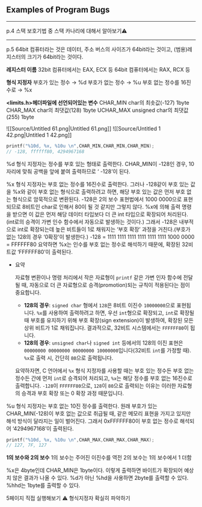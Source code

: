## Examples of Program Bugs
---
p.4
스택 보호기법 중 스택 카나리에 대해서 알아보기⚠️
  
---
p.5
64bit 컴퓨터라는 것은 데이터, 주소 버스의 사이즈가 64bit라는 것이고, (범용)레지스터의 크기가 64bit라는 것이다.
  
**레지스터 이름**
32bit 컴퓨터에서는
EAX, ECX 등
64bit 컴퓨터에서는
RAX, RCX 등
  
**형식 지정자**
부호가 있는 정수 → %d
부호가 없는 정수 → %u
부호 없는 정수를 16진수로 → %x
  
**<limits.h>헤더파일에 선언되어있는 변수**
CHAR_MIN
char의 최솟값(-127)
1byte
CHAR_MAX
char의 최댓값(128)
1byte
UCHAR_MAX
unsigned char의 최댓값(255)
1byte
  
  
![[Source/Untitled 61.png|Untitled 61.png]]
![[Source/Untitled 1 42.png|Untitled 1 42.png]]
```C++
printf("%10d, %x, %10u \n",CHAR_MIN,CHAR_MIN,CHAR_MIN);
// -128, ffffff80, 4294967168
```
%d 형식 지정자는 정수를 부호 있는 형태로 출력한다.
CHAR_MIN이 -128인 경우, 10자리에 맞춰 공백을 앞에 붙여 출력하므로
‘ -128’이 된다.
  
%x 형식 지정자는 부호 없는 정수를 16진수로 출력한다.
그러나 -128같이 부호 있는 값을 %x와 같이 부호 없는 형식으로 출력하려고 하면, 해당 부호 있는 값은 먼저 부호 없는 형식으로 암묵적으로 변환된다.
-128은 2의 보수 표현법에서 1000 0000으로 표현되므로 8비트인 char로 인해서 80이 될 것 같지만 그렇지 않다.
%x에 의해 출력 명령을 받으면 이 값은 먼저 해당 데이터 타입보다 더 큰 int 타입으로 확장되어 처리된다.(int로의 승격이 가변 인수 함수에서 자동으로 발생하는 것이다.)
그래서 -128은 내부적으로 int로 확장되는데 높은 비트들이 1로 채워지는 ‘부호 확장’ 과정을 거친다.(부호가 없는 128의 경우 ‘0확장’이 발생한다.)
-128 = 1111 1111 1111 1111 1111 1111 1000 0000 = FFFFFF80
요약하면 %x는 인수를 부호 없는 정수로 해석하기 때문에, 확장된 32비트값 ‘FFFFFF80’이 출력된다.
- 요약
    
    자료형 변환이나 명령 처리에서 작은 자료형이 `printf` 같은 가변 인자 함수에 전달될 때, 자동으로 더 큰 자료형으로 승격(promotion)되는 규칙이 적용된다는 점이 중요합니다.
    
    - **128의 경우**: `signed char` 형에서 `128`은 8비트 이진수 `10000000`으로 표현됩니다. `%x`를 사용하여 출력하려고 하면, 우선 `int`형으로 확장되고, `int`로 확장될 때 부호를 유지하기 위해 부호 확장(sign extension)이 발생하여, 확장된 모든 상위 비트가 1로 채워집니다. 결과적으로, 32비트 시스템에서는 `FFFFFF80`이 됩니다.
    - **128의 경우**: `unsigned char`나 `signed int` 등에서의 128의 이진 표현은 `00000000 00000000 00000000 10000000`입니다(32비트 `int`를 가정할 때). `%x`로 출력 시, 간단히 `80`으로 출력됩니다.
    
    요약하자면, C 언어에서 `%x` 형식 지정자를 사용할 때는 부호 있는 정수든 부호 없는 정수든 간에 먼저 `int`로 승격되어 처리되고, `%x`는 해당 정수를 부호 없는 16진수로 출력합니다. `-128`이 `FFFFFF80`으로, `128`이 `80`으로 출력되는 이유는 이러한 자료형의 승격과 부호 확장 또는 0 확장 과정 때문입니다.
    
  
%u 형식 지정자는 부호 없는 10진 정수를 출력한다.
원래 부호가 있는 CHAR_MIN(-128)이 부호 없는 값으로 취급될 때, 같은 메모리 표현을 가지고 있지만 해석 방식이 달라지는 일이 벌어진다.
그래서 0xFFFFFF80이 부호 없는 정수로 해석되어 ‘4294967168’이 출력된다.
  
```C++
printf("%10d, %x, %10u \n",CHAR_MAX,CHAR_MAX,CHAR_MAX);
// 127, 7F, 127
```
  
**1의 보수와 2의 보수**
1의 보수는 주어진 이진수를 역전
2의 보수는 1의 보수에서 1 더함
  
%x은 4byte인데 CHAR_MIN은 1byte이다.
이렇게 출력하면 바이트가 확장되어 예상치 않은 결과가 나올 수 있다.
%d가 아닌 %hd을 사용하면 2byte를 출력할 수 있다.
%hhd는 1byte를 출력할 수 있다.
  
5페이지 직접 실행해보기 ⚠️
형식지정자 확실히 파악하기